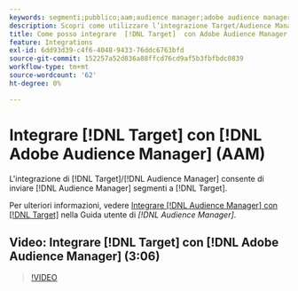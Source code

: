 ```yaml
---
keywords: segmenti;pubblico;aam;audience manager;adobe audience manager;integrare;integrazione;segments;audiences;aam;audience manager;adobe audience manager;integration;integration
description: Scopri come utilizzare l’integrazione Target/Audience Manager per inviare segmenti Audience Manager (AAM) ad Adobe Target.
title: Come posso integrare  [!DNL Target]  con Adobe Audience Manager (AAM)?
feature: Integrations
exl-id: 6dd93d39-c4f6-4048-9433-76ddc6763bfd
source-git-commit: 152257a52d836a88ffcd76cd9af5b3fbfbdc0839
workflow-type: tm+mt
source-wordcount: '62'
ht-degree: 0%

---
```


# Integrare [!DNL Target] con [!DNL Adobe Audience Manager] (AAM)

L&#39;integrazione di [!DNL Target]/[!DNL Audience Manager] consente di inviare [!DNL Audience Manager] segmenti a [!DNL Target].

Per ulteriori informazioni, vedere [Integrare [!DNL Audience Manager] con [!DNL Target]](https://experienceleague.adobe.com/docs/audience-manager/user-guide/implementation-integration-guides/integration-other-solutions/aam-target-integration.html?lang=it) nella Guida utente di *[!DNL Audience Manager]*.

## Video: Integrare [!DNL Target] con [!DNL Adobe Audience Manager] (3:06)

>[!VIDEO](https://video.tv.adobe.com/v/3421744?captions=ita)

